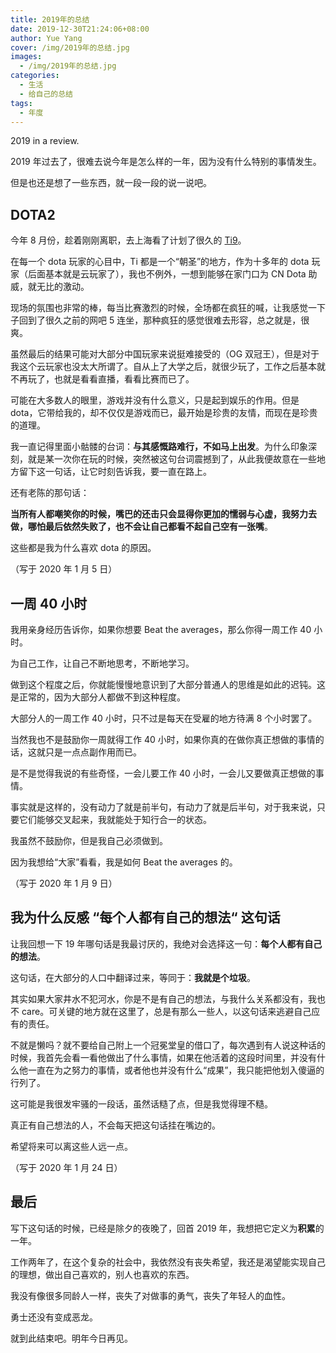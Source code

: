 ```yaml
---
title: 2019年的总结
date: 2019-12-30T21:24:06+08:00
author: Yue Yang
cover: /img/2019年的总结.jpg
images:
  - /img/2019年的总结.jpg
categories:
  - 生活
  - 给自己的总结
tags:
  - 年度
---
```


2019 in a review.

<!--more-->

2019 年过去了，很难去说今年是怎么样的一年，因为没有什么特别的事情发生。

但是也还是想了一些东西，就一段一段的说一说吧。

## DOTA2

今年 8 月份，趁着刚刚离职，去上海看了计划了很久的 [Ti9](https://zh.wikipedia.org/wiki/Dota_2%E5%9B%BD%E9%99%85%E9%82%80%E8%AF%B7%E8%B5%9B)。

在每一个 dota 玩家的心目中，Ti 都是一个“朝圣”的地方，作为十多年的 dota 玩家（后面基本就是云玩家了），我也不例外，一想到能够在家门口为 CN Dota 助威，就无比的激动。

现场的氛围也非常的棒，每当比赛激烈的时候，全场都在疯狂的喊，让我感觉一下子回到了很久之前的网吧 5 连坐，那种疯狂的感觉很难去形容，总之就是，很爽。

虽然最后的结果可能对大部分中国玩家来说挺难接受的（OG 双冠王），但是对于我这个云玩家也没太大所谓了。自从上了大学之后，就很少玩了，工作之后基本就不再玩了，也就是看看直播，看看比赛而已了。

可能在大多数人的眼里，游戏并没有什么意义，只是起到娱乐的作用。但是 dota，它带给我的，却不仅仅是游戏而已，最开始是珍贵的友情，而现在是珍贵的道理。

我一直记得里面小骷髅的台词：**与其感慨路难行，不如马上出发**。为什么印象深刻，就是某一次你在玩的时候，突然被这句台词震撼到了，从此我便故意在一些地方留下这一句话，让它时刻告诉我，要一直在路上。

还有老陈的那句话：

**当所有人都嘲笑你的时候，嘴巴的还击只会显得你更加的懦弱与心虚，我努力去做，哪怕最后依然失败了，也不会让自己都看不起自己空有一张嘴**。

这些都是我为什么喜欢 dota 的原因。

（写于 2020 年 1 月 5 日）

## 一周 40 小时

我用亲身经历告诉你，如果你想要 Beat the averages，那么你得一周工作 40 小时。

为自己工作，让自己不断地思考，不断地学习。

做到这个程度之后，你就能慢慢地意识到了大部分普通人的思维是如此的迟钝。这是正常的，因为大部分人都做不到这种程度。

大部分人的一周工作 40 小时，只不过是每天在受雇的地方待满 8 个小时罢了。

当然我也不是鼓励你一周就得工作 40 小时，如果你真的在做你真正想做的事情的话，这就只是一点点副作用而已。

是不是觉得我说的有些奇怪，一会儿要工作 40 小时，一会儿又要做真正想做的事情。

事实就是这样的，没有动力了就是前半句，有动力了就是后半句，对于我来说，只要它们能够交叉起来，我就能处于知行合一的状态。

我虽然不鼓励你，但是我自己必须做到。

因为我想给“大家”看看，我是如何 Beat the averages 的。

（写于 2020 年 1 月 9 日）

## 我为什么反感 “每个人都有自己的想法“ 这句话

让我回想一下 19 年哪句话是我最讨厌的，我绝对会选择这一句：**每个人都有自己的想法**。

这句话，在大部分的人口中翻译过来，等同于：**我就是个垃圾**。

其实如果大家井水不犯河水，你是不是有自己的想法，与我什么关系都没有，我也不 care。可关键的地方就在这里了，总是有那么一些人，以这句话来逃避自己应有的责任。

不就是懒吗？就不要给自己附上一个冠冕堂皇的借口了，每次遇到有人说这种话的时候，我首先会看一看他做出了什么事情，如果在他活着的这段时间里，并没有什么他一直在为之努力的事情，或者他也并没有什么“成果”，我只能把他划入傻逼的行列了。

这可能是我很发牢骚的一段话，虽然话糙了点，但是我觉得理不糙。

真正有自己想法的人，不会每天把这句话挂在嘴边的。

希望将来可以离这些人远一点。

（写于 2020 年 1 月 24 日）

## 最后

写下这句话的时候，已经是除夕的夜晚了，回首 2019 年，我想把它定义为**积累**的一年。

工作两年了，在这个复杂的社会中，我依然没有丧失希望，我还是渴望能实现自己的理想，做出自己喜欢的，别人也喜欢的东西。

我没有像很多同龄人一样，丧失了对做事的勇气，丧失了年轻人的血性。

勇士还没有变成恶龙。

就到此结束吧。明年今日再见。
